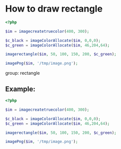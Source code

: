 # How to draw rectangle

```php
<?php

$im = imagecreatetruecolor(400, 300);

$c_black = imageColorAllocate($im, 0,0,0);
$c_green = imageColorAllocate($im, 46,204,64);

imagerectangle($im, 50, 100, 150, 200, $c_green);

imagePng($im, '/tmp/image.png');
```


group: rectangle

## Example: 
```php
<?php

$im = imagecreatetruecolor(400, 300);

$c_black = imageColorAllocate($im, 0,0,0);
$c_green = imageColorAllocate($im, 46,204,64);

imagerectangle($im, 50, 100, 150, 200, $c_green);

imagePng($im, '/tmp/image.png');
```


